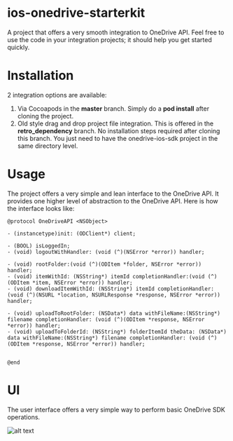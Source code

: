 # ios-onedrive-starterkit
A project that offers a very smooth integration to OneDrive API. Feel free to use the code in your integration projects; it should help you get started quickly.

# Installation
2 integration options are available:

1. Via Cocoapods in the **master** branch. Simply do a **pod install** after cloning the project.
2. Old style drag and drop project file integration. This is offered in the **retro_dependency** branch. No installation steps required after cloning this branch. You just need to have the onedrive-ios-sdk project in the same directory level.

# Usage

The project offers a very simple and lean interface to the OneDrive API. It provides one higher level of abstraction to the OneDrive API. Here is how the interface looks like:

```
@protocol OneDriveAPI <NSObject>

- (instancetype)init: (ODClient*) client;

- (BOOL) isLoggedIn;
- (void) logoutWithHandler: (void (^)(NSError *error)) handler;

- (void) rootFolder:(void (^)(ODItem *folder, NSError *error)) handler;
- (void) itemWithId: (NSString*) itemId completionHandler:(void (^)(ODItem *item, NSError *error)) handler;
- (void) downloadItemWithId: (NSString*) itemId completionHandler: (void (^)(NSURL *location, NSURLResponse *response, NSError *error)) handler;

- (void) uploadToRootFolder: (NSData*) data withFileName:(NSString*) filename completionHandler: (void (^)(ODItem *response, NSError *error)) handler;
- (void) uploadToFolderId: (NSString*) folderItemId theData: (NSData*) data withFileName:(NSString*) filename completionHandler: (void (^)(ODItem *response, NSError *error)) handler;


@end
```

# UI

The user interface offers a very simple way to perform basic OneDrive SDK operations.


![alt text](https://media.giphy.com/media/1BeD0A2guAQIFpvkiG/giphy.gif "Sample UI")